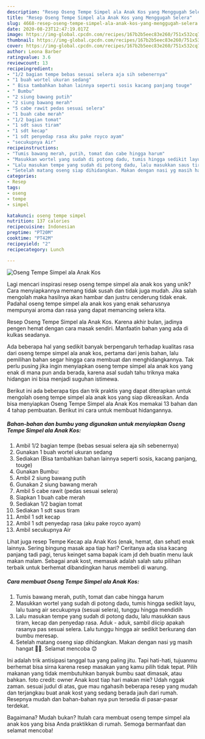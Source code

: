 ```yaml
---
description: "Resep Oseng Tempe Simpel ala Anak Kos yang Menggugah Selera"
title: "Resep Oseng Tempe Simpel ala Anak Kos yang Menggugah Selera"
slug: 4668-resep-oseng-tempe-simpel-ala-anak-kos-yang-menggugah-selera
date: 2020-08-23T12:47:19.017Z
image: https://img-global.cpcdn.com/recipes/167b2b5eec83e260/751x532cq70/oseng-tempe-simpel-ala-anak-kos-foto-resep-utama.jpg
thumbnail: https://img-global.cpcdn.com/recipes/167b2b5eec83e260/751x532cq70/oseng-tempe-simpel-ala-anak-kos-foto-resep-utama.jpg
cover: https://img-global.cpcdn.com/recipes/167b2b5eec83e260/751x532cq70/oseng-tempe-simpel-ala-anak-kos-foto-resep-utama.jpg
author: Leona Barber
ratingvalue: 3.6
reviewcount: 13
recipeingredient:
- "1/2 bagian tempe bebas sesuai selera aja sih sebenernya"
- "1 buah wortel ukuran sedang"
- " Bisa tambahkan bahan lainnya seperti sosis kacang panjang touge"
- " Bumbu"
- "2 siung bawang putih"
- "2 siung bawang merah"
- "5 cabe rawit pedas sesuai selera"
- "1 buah cabe merah"
- "1/2 bagian tomat"
- "1 sdt saus tiram"
- "1 sdt kecap"
- "1 sdt penyedap rasa aku pake royco ayam"
- "secukupnya Air"
recipeinstructions:
- "Tumis bawang merah, putih, tomat dan cabe hingga harum"
- "Masukkan wortel yang sudah di potong dadu, tumis hingga sedikit layu, lalu tuang air secukupnya (sesuai selera), tunggu hingga mendidih"
- "Lalu masukan tempe yang sudah di potong dadu, lalu masukkan saus tiram, kecap dan penyedap rasa. Aduk - aduk, sambil diicip apakah rasanya pas sesuai selera. Lalu tunggu hingga air sedikit berkurang dan bumbu meresap."
- "Setelah matang oseng siap dihidangkan. Makan dengan nasi yg masih hangat 👌🏻. Selamat mencoba 😊"
categories:
- Resep
tags:
- oseng
- tempe
- simpel

katakunci: oseng tempe simpel 
nutrition: 137 calories
recipecuisine: Indonesian
preptime: "PT20M"
cooktime: "PT42M"
recipeyield: "2"
recipecategory: Lunch

---
```



![Oseng Tempe Simpel ala Anak Kos](https://img-global.cpcdn.com/recipes/167b2b5eec83e260/751x532cq70/oseng-tempe-simpel-ala-anak-kos-foto-resep-utama.jpg)

Lagi mencari inspirasi resep oseng tempe simpel ala anak kos yang unik? Cara menyiapkannya memang tidak susah dan tidak juga mudah. Jika salah mengolah maka hasilnya akan hambar dan justru cenderung tidak enak. Padahal oseng tempe simpel ala anak kos yang enak seharusnya mempunyai aroma dan rasa yang dapat memancing selera kita.

Resep Oseng Tempe Simpel ala Anak Kos. Karena akhir bulan, jadinya pengen hemat dengan cara masak sendiri. Manfaatin bahan yang ada di kulkas seadanya.

Ada beberapa hal yang sedikit banyak berpengaruh terhadap kualitas rasa dari oseng tempe simpel ala anak kos, pertama dari jenis bahan, lalu pemilihan bahan segar hingga cara membuat dan menghidangkannya. Tak perlu pusing jika ingin menyiapkan oseng tempe simpel ala anak kos yang enak di mana pun anda berada, karena asal sudah tahu triknya maka hidangan ini bisa menjadi suguhan istimewa.


Berikut ini ada beberapa tips dan trik praktis yang dapat diterapkan untuk mengolah oseng tempe simpel ala anak kos yang siap dikreasikan. Anda bisa menyiapkan Oseng Tempe Simpel ala Anak Kos memakai 13 bahan dan 4 tahap pembuatan. Berikut ini cara untuk membuat hidangannya.

<!--inarticleads1-->

##### Bahan-bahan dan bumbu yang digunakan untuk menyiapkan Oseng Tempe Simpel ala Anak Kos:

1. Ambil 1/2 bagian tempe (bebas sesuai selera aja sih sebenernya)
1. Gunakan 1 buah wortel ukuran sedang
1. Sediakan  (Bisa tambahkan bahan lainnya seperti sosis, kacang panjang, touge)
1. Gunakan  Bumbu:
1. Ambil 2 siung bawang putih
1. Gunakan 2 siung bawang merah
1. Ambil 5 cabe rawit (pedas sesuai selera)
1. Siapkan 1 buah cabe merah
1. Sediakan 1/2 bagian tomat
1. Sediakan 1 sdt saus tiram
1. Ambil 1 sdt kecap
1. Ambil 1 sdt penyedap rasa (aku pake royco ayam)
1. Ambil secukupnya Air


Lihat juga resep Tempe Kecap ala Anak Kos (enak, hemat, dan sehat) enak lainnya. Sering bingung masak apa tiap hari? Ceritanya ada sisa kacang panjang tadi pagi, terus keinget sama bapak icam jd deh buatin menu lauk makan malam. Sebagai anak kost, memasak adalah salah satu pilihan terbaik untuk berhemat dibandingkan harus membeli di warung. 

<!--inarticleads2-->

##### Cara membuat Oseng Tempe Simpel ala Anak Kos:

1. Tumis bawang merah, putih, tomat dan cabe hingga harum
1. Masukkan wortel yang sudah di potong dadu, tumis hingga sedikit layu, lalu tuang air secukupnya (sesuai selera), tunggu hingga mendidih
1. Lalu masukan tempe yang sudah di potong dadu, lalu masukkan saus tiram, kecap dan penyedap rasa. Aduk - aduk, sambil diicip apakah rasanya pas sesuai selera. Lalu tunggu hingga air sedikit berkurang dan bumbu meresap.
1. Setelah matang oseng siap dihidangkan. Makan dengan nasi yg masih hangat 👌🏻. Selamat mencoba 😊


Ini adalah trik antisipasi tanggal tua yang paling jitu. Tapi hati-hati, tujuanmu berhemat bisa sirna karena resep masakan yang kamu pilih tidak tepat. Pilih makanan yang tidak membutuhkan banyak bumbu saat dimasak, atau bahkan. foto credit: owner Anak kost tiap hari makan mie? Udah nggak zaman. sesuai judul di atas, gue mau ngahasih beberapa resep yang mudah dan terjangkau buat anak kost yang sedang berada jauh dari rumah. Resepnya mudah dan bahan-bahan nya pun tersedia di pasar-pasar terdekat. 

Bagaimana? Mudah bukan? Itulah cara membuat oseng tempe simpel ala anak kos yang bisa Anda praktikkan di rumah. Semoga bermanfaat dan selamat mencoba!

